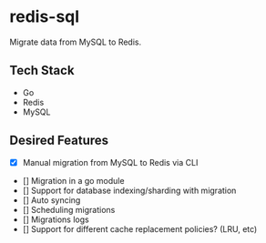 # redis-sql 

Migrate data from MySQL to Redis. 

## Tech Stack 

- Go 
- Redis
- MySQL 

## Desired Features

- [x] Manual migration from MySQL to Redis via CLI
- [] Migration in a go module
- [] Support for database indexing/sharding with migration
- [] Auto syncing
- [] Scheduling migrations
- [] Migrations logs
- [] Support for different cache replacement policies? (LRU, etc)